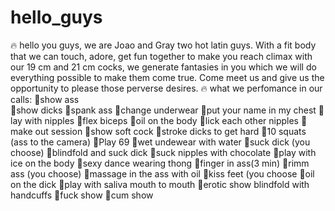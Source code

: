 # hello_guys
🔥 hello you guys, we are Joao and Gray two hot latin guys. With a fit body that we can touch, adore, get fun together to make you reach climax with our 19 cm and 21 cm cocks, we generate fantasies in you which we will do everything possible to make them come true. Come meet us and give us the opportunity to please those perverse desires. 🔥
what we perfomance in our calls:
💪show ass  
💪show dicks 
💪spank ass 
💪change underwear 
💪put your name in my chest 
💪lay with nipples 
💪flex biceps 
💪oil on the body 
💪lick each other nipples 
💪make out session 
💪show soft cock 
💪stroke dicks to get hard 
💪10 squats (ass to the camera)
💪Play 69
💪wet undewear with water 
💪suck dick  (you choose)
💪blindfold and suck dick
💪suck nipples with chocolate
💪play with ice on the body 
💪sexy dance wearing thong
💪finger in ass(3 min) 
💪rimm ass (you choose) 
💪massage in the ass with oil
💪kiss feet (you choose
💪oil on the dick
💪play with saliva mouth to mouth
💪erotic show blindfold with handcuffs
💪fuck show 
💪cum show
